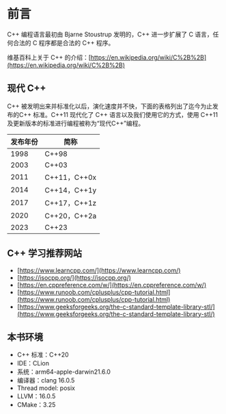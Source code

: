 # 前言

C++ 编程语言最初由 Bjarne Stoustrup 发明的，C++ 进一步扩展了 C 语言，任何合法的 C 程序都是合法的 C++ 程序。

维基百科上关于 C++ 的介绍：[https://en.wikipedia.org/wiki/C%2B%2B](https://en.wikipedia.org/wiki/C%2B%2B)



## 现代 C++

C++ 被发明出来并标准化以后，演化速度并不快，下面的表格列出了迄今为止发布的C++ 标准。C++11 现代化了 C++ 语言以及我们使用它的方式，使用 C++11 及更新版本的标准进行编程被称为“现代C++”编程。

| 发布年份 | 简称          |
| ---- | ----------- |
| 1998 | C++98       |
| 2003 | C++03       |
| 2011 | C++11，C++0x |
| 2014 | C++14，C++1y |
| 2017 | C++17，C++1z |
| 2020 | C++20，C++2a |
| 2023 | C++23       |



## C++ 学习推荐网站

* [https://www.learncpp.com/](https://www.learncpp.com/)
* [https://isocpp.org/](https://isocpp.org/)
* [https://en.cppreference.com/w/](https://en.cppreference.com/w/)
* [https://www.runoob.com/cplusplus/cpp-tutorial.html](https://www.runoob.com/cplusplus/cpp-tutorial.html)
* [https://www.geeksforgeeks.org/the-c-standard-template-library-stl/](https://www.geeksforgeeks.org/the-c-standard-template-library-stl/)



## 本书环境

* C++ 标准：C++20
* IDE：CLion
* 系统：arm64-apple-darwin21.6.0
* 编译器：clang 16.0.5
* Thread model: posix
* LLVM：16.0.5
* CMake：3.25


